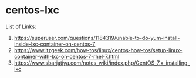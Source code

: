 # centos-lxc

List of Links:

1. https://superuser.com/questions/1184319/unable-to-do-yum-install-inside-lxc-container-on-centos-7
2. https://www.itzgeek.com/how-tos/linux/centos-how-tos/setup-linux-container-with-lxc-on-centos-7-rhel-7.html
3. https://www.sbarjatiya.com/notes_wiki/index.php/CentOS_7.x_installing_lxc
